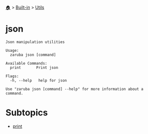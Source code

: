 <!--startTocHeader-->
[🏠](../../../README.md) > [Built-in](../../README.md) > [Utils](../README.md)
# json
<!--endTocHeader-->

```
Json manipulation utilities

Usage:
  zaruba json [command]

Available Commands:
  print       Print json

Flags:
  -h, --help   help for json

Use "zaruba json [command] --help" for more information about a command.

```

# Subtopics
<!--startTocSubtopic-->
- [print](print.md)
<!--endTocSubtopic-->